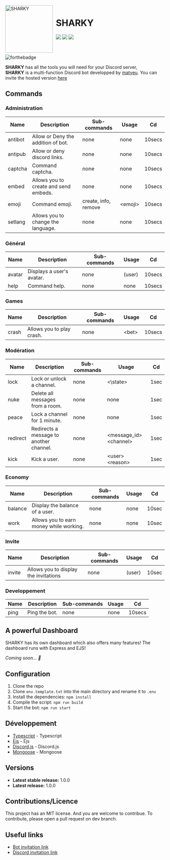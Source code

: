 <img width="150" height="150" align="left" style="float: left; margin: 0 10px 0 0;" alt="SHARKY" src="https://cdn.discordapp.com/attachments/1069357500303945911/1072584932037242971/f74026db8ac8b37421d976fd17ce9499.png">

# SHARKY

[![](https://img.shields.io/discord/1071891755911368806.svg?logo=discord&colorB=7289DA)](https://discord.gg/7XkzD75ew2)
[![](https://img.shields.io/badge/discord.js-v14.0.0-blue.svg?logo=npm)](https://discord.js.org/)
[![](https://img.shields.io/badge/nodejs-16.6.0-green.svg)](https://www.nodejs.org)


<br>

![forthebadge](http://forthebadge.com/images/badges/built-with-love.svg)

**SHARKY** has all the tools you will need for your Discord server,<br>
**SHARKY** is a multi-function Discord bot developped by [matyeu](https://discord.com/users/916444775861850175). You can invite the hosted version [here](#)

## Commands

### Administration

| Name          | Description                          | Sub-commands                | Usage                  | Cd     |
| ------------- | ------------------------------------- | --------------------------- | --------------------- | ------ |
| antibot       | Allow or Deny the addition of bot.    | none                        | none                  | 10secs |
| antipub       | Allow or deny discord links.          | none                        | none                  | 10secs |
| captcha       | Command captcha.                      | none                        | none                  | 10secs |
| embed         | Allows you to create and send embeds. | none                        | none                  | 10secs |
| emoji         | Command emoji.                        | create, info, remove        | \<emoji>              | 10secs |
| setlang       | Allows you to change the language.    | none                        | none                  | 10secs |

### Général

| Name          | Description                          | Sub-commands                | Usage                 | Cd     |
| ------------- | ------------------------------------ | --------------------------- | --------------------- | ------ |
| avatar        | Displays a user's avatar.            | none                        | (user)                | 10secs |
| help          | Command help.                        | none                        | none                  | 10secs |

### Games

| Name          | Description                          | Sub-commands                | Usage                 | Cd     |
| ------------- | ------------------------------------ | --------------------------- | --------------------- | ------ |
| crash         | Allows you to play crash.            | none                        | \<bet>                | 10secs |

### Modération

| Name          | Description                             | Sub-commands                | Usage                      | Cd     |
| ------------- | --------------------------------------- | --------------------------- | -------------------------  | ------ |
| lock          | Lock or unlock a channel.               |none                         | <\state>                   | 1sec   |
| nuke          | Delete all messages from a room.        | none                        | none                       | 1sec   |
| peace         | Lock a channel for 1 minute.            |none                         | none                       | 1sec   |
| redirect      | Redirects a message to another channel. | none                        | \<message_id> \<channel>   | 1sec   |
| kick          | Kick a user.                            |none                         | \<user> \<reason>          | 1sec   |

### Economy

| Name          | Description                             | Sub-commands                | Usage                      | Cd     |
| ------------- | --------------------------------------- | --------------------------- | -------------------------  | ------ |
| balance       | Display the balance of a user.          | none                        | none                       | 10sec  |
| work          | Allows you to earn money while working. | none                        | none                       | 10sec  |

### Invite

| Name          | Description                             | Sub-commands                | Usage                      | Cd     |
| ------------- | --------------------------------------- | --------------------------- | -------------------------  | ------ |
| invite        | Allows you to display the invitations   | none                        | (user)                     | 10sec  |


### Developpement

| Name          | Description                          | Sub-commands                | Usage                 | Cd     |
| ------------- | ------------------------------------ | --------------------------- | --------------------- | ------ |
| ping          | Ping the bot.                        | none                        | none                  | 10secs |


## A powerful Dashboard

SHARKY has its own dashboard which also offers many features! The dashboard runs with Express and EJS!

*Coming soon... 👀*

## Configuration

1. Clone the repo
2. Clone `env.template.txt` into the main directory and rename it to `.env`
3. Install the dependencies: `npm install`
4. Compile the script: `npm run build`
5. Start the bot: `npm run start`

## Développement

* [Typescript](#) - Typescript
* [Ejs](#) - Ejs
* [Discord.js](https://discord.js.org) - Discord.js
* [Mongoose](https://mongodb.com) - Mongoose

## Versions
* **Latest stable release:** 1.0.0
* **Latest release:** 1.0.0

## Contributions/Licence

This project has an MIT license. And you are welcome to contribue. To contribute, please open a pull request on dev branch.

## Useful links

* [Bot invitation link](#)
* [Discord invitation link](#)


